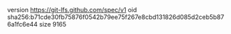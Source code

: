 version https://git-lfs.github.com/spec/v1
oid sha256:b71cde30fb75876f0542b79ee75f267e8cbd131826d085d2ceb5b876a1fc6e44
size 9165
